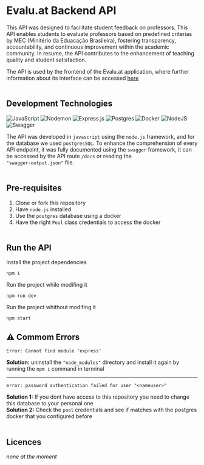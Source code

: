 # Evalu.at Backend API

This API was designed to facilitate student feedback on professors. This API enables students to evaluate professors based on predefined criterias by MEC (Minitério da Eduacação Brasileira), fostering transparency, accountability, 
and continuous improvement within the academic community. In resume, the API contributes to the enhancement of teaching quality and student satisfaction.

The API is used by the frontend of the Evalu.at application, where further information about its interface can be accessed [here](https://github.com/Evalu-at/evaluat-frontend)
<br><br>

## Development Technologies
![JavaScript](https://img.shields.io/badge/JavaScript-323330?style=for-the-badge&logo=javascript&logoColor=F7DF1E)
![Nodemon](https://img.shields.io/badge/NODEMON-%23323330.svg?style=for-the-badge&logo=nodemon&logoColor=%BBDEAD)
![Express.js](https://img.shields.io/badge/express.js-%23404d59.svg?style=for-the-badge&logo=express&logoColor=%2361DAFB)
![Postgres](https://img.shields.io/badge/postgres-%23316192.svg?style=for-the-badge&logo=postgresql&logoColor=white)
![Docker](https://img.shields.io/badge/docker-%230db7ed.svg?style=for-the-badge&logo=docker&logoColor=white)
![NodeJS](https://img.shields.io/badge/node.js-6DA55F?style=for-the-badge&logo=node.js&logoColor=white)
![Swagger](https://img.shields.io/badge/-Swagger-%23Clojure?style=for-the-badge&logo=swagger&logoColor=white)

The API was developed in <code>javascript</code> using the <code>node.js</code> framework, and for the database we used <code>postgresSQL</code>. To enhance the comprehension of every API endpoint, it was fully documented 
using the <code>swagger</code> framework, it can be accessed by the API route <code>/docs</code> or reading the <br> <code>"swagger-output.json"</code> file.
<br><br>

## Pre-requisites
1. Clone or fork this repository
2. Have <code>node.js</code> installed
4. Use the <code>postgres</code> database using a docker
5. Have the right <code>Pool</code> class credentials to access the docker
<br><br>

## Run the API
Install the project dependencies
```
npm i
```
Run the project while modifing it
```
npm run dev
```
Run the project whithout modifing it
```
npm start
```


## ⚠️ Commom Errors 
```
Error: Cannot find module 'express'
```
**Solution:** uninstall the <code>"node_modules"</code> directory and install it again by running the <code>npm i</code> command in terminal

----

```
error: password authentication failed for user "<nameuser>"
```
**Solution 1:** If you dont have access to this repository you need to change this database to your personal one<br>
**Solution 2:** Check the <code>pool</code> credentials and see if matches with the postgres docker that you configured before
<br><br>

## Licences
_none at the moment_
